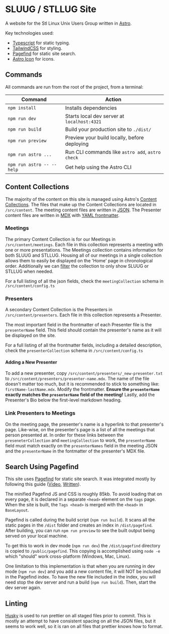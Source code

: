 # SLUUG / STLLUG Site

A website for the Stl Linux Unix Users Group written in [Astro](https://astro.build/).

Key technologies used:

-   [Typescript](https://www.typescriptlang.org/) for static typing.
-   [TailwindCSS](https://tailwindcss.com/) for styling.
-   [Pagefind](https://pagefind.app/) for static site search.
-   [Astro Icon](https://www.astroicon.dev/) for icons.

## Commands

All commands are run from the root of the project, from a terminal:

| Command                   | Action                                           |
| ------------------------- | ------------------------------------------------ |
| `npm install`             | Installs dependencies                            |
| `npm run dev`             | Starts local dev server at `localhost:4321`      |
| `npm run build`           | Build your production site to `./dist/`          |
| `npm run preview`         | Preview your build locally, before deploying     |
| `npm run astro ...`       | Run CLI commands like `astro add`, `astro check` |
| `npm run astro -- --help` | Get help using the Astro CLI                     |

## Content Collections

The majority of the content on this site is managed using Astro's [Content Collections](https://docs.astro.build/en/guides/content-collections/). The files that make up the Content Collections are located in `/src/content`. The meeting content files are written in [JSON](https://www.json.org/json-en.html). The Presenter content files are written in [MDX](https://mdxjs.com/) with [YAML frontmatter](https://dev.to/paulasantamaria/introduction-to-yaml-125f).

### Meetings

The primary Content Collection is for our Meetings in `/src/content/meetings`. Each file in this collection represents a meeting with one or more presentations. The Meetings collection contains information for both SLUUG and STLLUG. Housing all of our meetings in a single collection allows them to easily be displayed on the 'Home' page in chronological order. Additionally we can [filter](https://docs.astro.build/en/guides/content-collections/#filtering-collection-queries) the collection to only show SLUUG or STLLUG when needed.

For a full listing of all the json fields, check the `meetingCollection` schema in `/src/content/config.ts`

### Presenters

A secondary Content Collection is the Presenters in `/src/content/presenters`. Each file in this collection represents a Presenter.

The most important field in the frontmatter of each Presenter file is the `presenterName` field. This field should contain the presenter's name as it will be displayed on the site.

For a full listing of all the frontmatter fields, including a detailed description, check the `presenterCollection` schema in `/src/content/config.ts`

#### Adding a New Presenter

To add a new presenter, copy `/src/content/presenters/_new-presenter.txt` to `/src/content/presenters/presenter-name.mdx`. The name of the file doesn't matter too much, but it is recommended to stick to something like: `firstName-lastName.mdx`. Modify the frontmatter. **Ensure the `presenterName` exactly matches the `presenterName` field of the meeting!** Lastly, add the Presenter's Bio below the first-level markdown heading.

### Link Presenters to Meetings

On the meeting page, the presenter's name is a hyperlink to that presenter's page. Like-wise, on the presenter's page is a list of all the meetings that person presented at. In order for these links between the `preseneterCollection` and `meetingCollection` to work, the `presenterName` field must match exactly on the `presenterNames` field in the meeting JSON and the `presenterName` in the fontmatter of the presenter's MDX file.

## Search Using Pagefind

This site uses [Pagefind](https://pagefind.app/) for static site search. It was integrated mostly by following this guide ([Video](https://www.youtube.com/watch?v=v79VRrfVau8), [Written](https://chrispennington.blog/blog/pagefind-static-search-for-astro-sites/)).

The minified Pagefind JS and CSS is roughly 85kb. To avoid loading that on every page, it is declared in a separate `<head>` element on the `tags` page. When the site is built, the `Tags <head>` is merged with the `<head>` in `BaseLayout`.

Pagefind is called during the build script (`npm run build`). It scans all the static pages in the `/dist` folder and creates an index in `/dist/pagefind`. After building, you can run `npm run preview` to see the built output being served on your local machine.

To get this to work in dev mode (`npm run dev`) the `/dist/pagefind` directory is copied to `/public/pagefind`. This copying is accomplished using `node -e` which "should" work cross-platform (Windows, Mac, Linux).

One limitation to this implementation is that when you are running in dev mode (`npm run dev`) and you add a new content file, it will NOT be included in the Pagefind index. To have the new file included in the index, you will need stop the dev server and run a build (`npm run build`). Then, start the dev server again.

## Linting

[Husky](https://typicode.github.io/husky/) is used to run prettier on all staged files prior to commit. This is mostly an attempt to have consistent spacing on all the JSON files, but it seems to work well, so it is ran on all files that prettier knows how to format.
